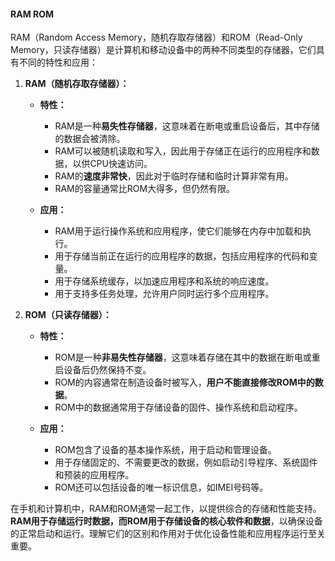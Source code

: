 #### RAM ROM

RAM（Random Access Memory，随机存取存储器）和ROM（Read-Only Memory，只读存储器）是计算机和移动设备中的两种不同类型的存储器，它们具有不同的特性和应用：

1. **RAM（随机存取存储器）：**

   - **特性：**
     - RAM是一种**易失性存储器**，这意味着在断电或重启设备后，其中存储的数据会被清除。
     - RAM可以被随机读取和写入，因此用于存储正在运行的应用程序和数据，以供CPU快速访问。
     - RAM的**速度非常快**，因此对于临时存储和临时计算非常有用。
     - RAM的容量通常比ROM大得多，但仍然有限。

   - **应用：**
     - RAM用于运行操作系统和应用程序，使它们能够在内存中加载和执行。
     - 用于存储当前正在运行的应用程序的数据，包括应用程序的代码和变量。
     - 用于存储系统缓存，以加速应用程序和系统的响应速度。
     - 用于支持多任务处理，允许用户同时运行多个应用程序。

2. **ROM（只读存储器）：**

   - **特性：**
     - ROM是一种**非易失性存储器**，这意味着存储在其中的数据在断电或重启设备后仍然保持不变。
     - ROM的内容通常在制造设备时被写入，**用户不能直接修改ROM中的数据**。
     - ROM中的数据通常用于存储设备的固件、操作系统和启动程序。

   - **应用：**
     - ROM包含了设备的基本操作系统，用于启动和管理设备。
     - 用于存储固定的、不需要更改的数据，例如启动引导程序、系统固件和预装的应用程序。
     - ROM还可以包括设备的唯一标识信息，如IMEI号码等。

在手机和计算机中，RAM和ROM通常一起工作，以提供综合的存储和性能支持。**RAM用于存储运行时数据，而ROM用于存储设备的核心软件和数据**，以确保设备的正常启动和运行。理解它们的区别和作用对于优化设备性能和应用程序运行至关重要。